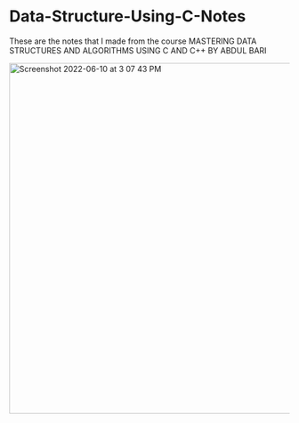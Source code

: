# Data-Structure-Using-C-Notes
These are the notes that I made from the course MASTERING DATA STRUCTURES AND ALGORITHMS USING C AND C++ BY ABDUL BARI

<img width="630" alt="Screenshot 2022-06-10 at 3 07 43 PM" src="https://user-images.githubusercontent.com/59398211/173043539-72c6af41-753e-4dee-9860-5384113f4df9.png">
